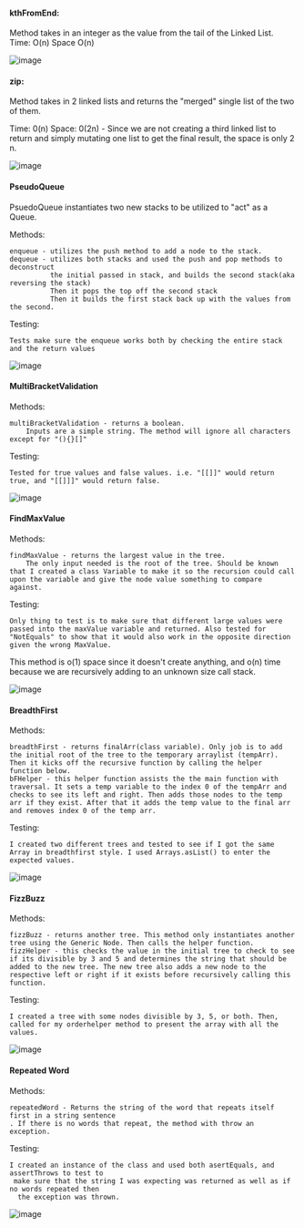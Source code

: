 #### kthFromEnd:

Method takes in an integer as the value from the tail of the Linked List.
Time: O(n)
Space O(n)

![image](./src/main/resources/Screen%20Shot%202020-09-22%20at%202.46.11%20PM.png)


#### zip:

Method takes in 2 linked lists and returns the "merged" single list of the two of them.

Time: 0(n)
Space: 0(2n) - Since we are not creating a third linked list to return and simply mutating one list to get the final result, the space is only 2 n.

![image](./src/main/resources/second%20whiteboard.PNG)


#### PseudoQueue

PsuedoQueue instantiates two new stacks to be utilized to "act" as a Queue.

Methods: 

    enqueue - utilizes the push method to add a node to the stack.
    dequeue - utilizes both stacks and used the push and pop methods to deconstruct 
              the initial passed in stack, and builds the second stack(aka reversing the stack)
              Then it pops the top off the second stack 
              Then it builds the first stack back up with the values from the second.
Testing:

    Tests make sure the enqueue works both by checking the entire stack and the return values

![image](./src/main/resources/challenge11.PNG)


#### MultiBracketValidation

Methods:

    multiBracketValidation - returns a boolean. 
        Inputs are a simple string. The method will ignore all characters except for "(){}[]"

        
Testing: 

    Tested for true values and false values. i.e. "[[]]" would return true, and "[[]]]" would return false.
    
 ![image](./src/main/resources/challenge12.PNG)
 
 
 #### FindMaxValue
 
 Methods: 
 
    findMaxValue - returns the largest value in the tree. 
        The only input needed is the root of the tree. Should be known that I created a class Variable to make it so the recursion could call upon the variable and give the node value something to compare against.
 
 Testing:
 
    Only thing to test is to make sure that different large values were passed into the maxValue variable and returned. Also tested for "NotEquals" to show that it would also work in the opposite direction given the wrong MaxValue.
    
 This method is o(1) space since it doesn't create anything, and o(n) time because we are recursively adding to an unknown size call stack.
 
 ![image](./src/main/resources/challenge14.PNG)
 
 
 #### BreadthFirst
 
 Methods:
 
    breadthFirst - returns finalArr(class variable). Only job is to add the initial root of the tree to the temporary arraylist (tempArr). Then it kicks off the recursive function by calling the helper function below.
    bFHelper - this helper function assists the the main function with traversal. It sets a temp variable to the index 0 of the tempArr and checks to see its left and right. Then adds those nodes to the temp arr if they exist. After that it adds the temp value to the final arr and removes index 0 of the temp arr.
    
 Testing:
 
    I created two different trees and tested to see if I got the same Array in breadthfirst style. I used Arrays.asList() to enter the expected values.
    
 ![image](./src/main/resources/challenge17.PNG)
 
 
 #### FizzBuzz
 
 Methods:
 
    fizzBuzz - returns another tree. This method only instantiates another tree using the Generic Node. Then calls the helper function.
    fizzHelper - this checks the value in the initial tree to check to see if its divisible by 3 and 5 and determines the string that should be added to the new tree. The new tree also adds a new node to the respective left or right if it exists before recursively calling this function.
    
 Testing: 
 
    I created a tree with some nodes divisible by 3, 5, or both. Then, called for my orderhelper method to present the array with all the values.
    
 ![image](./src/main/resources/challenge18.PNG)
 
 
 #### Repeated Word
 
 Methods:
 
    repeatedWord - Returns the string of the word that repeats itself first in a string sentence
    . If there is no words that repeat, the method with throw an exception. 
    
 Testing: 
 
    I created an instance of the class and used both asertEquals, and assertThrows to test to
     make sure that the string I was expecting was returned as well as if no words repeated then
      the exception was thrown.
      
![image](./src/main/resources/repeatword.PNG)